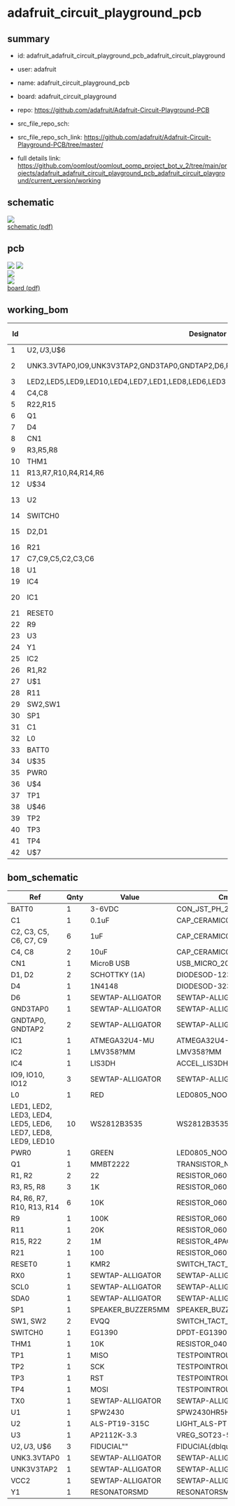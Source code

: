# adafruit_circuit_playground_pcb
 
## summary 
* id: adafruit_adafruit_circuit_playground_pcb_adafruit_circuit_playground
* user: adafruit
* name: adafruit_circuit_playground_pcb
* board: adafruit_circuit_playground
* repo: https://github.com/adafruit/Adafruit-Circuit-Playground-PCB



* src_file_repo_sch: 
* src_file_repo_sch_link: https://github.com/adafruit/Adafruit-Circuit-Playground-PCB/tree/master/
* full details link: https://github.com/oomlout/oomlout_oomp_project_bot_v_2/tree/main/projects/adafruit_adafruit_circuit_playground_pcb_adafruit_circuit_playground/current_version/working  

## schematic  
![](working_schematic_600.png)  
[schematic (pdf)](working_schematic.pdf)  

## pcb  
![](working_3d_600.png) 
![](working_3d_front_600.png)  
![](working_3d_back_600.png)  
![](working_600.png)  
[board (pdf)](working.pdf)  

## working_bom
| Id | Designator | Footprint | Quantity | Designation | Supplier and ref |  | None | 
| --- | --- | --- | --- | --- | --- | --- | --- | 
| 1 | U$2,U$3,U$6 | FIDUCIAL_1MM | 3 | FIDUCIAL" |  |  | [''] | 
| 2 | UNK3.3VTAP0,IO9,UNK3V3TAP2,GND3TAP0,GNDTAP2,D6,RX0,SDA0,IO10,VCC2,GNDTAP0,IO12,TX0,SCL0 | SEWALLI | 14 | SEWTAP-ALLIGATOR |  |  | [''] | 
| 3 | LED2,LED5,LED9,LED10,LED4,LED7,LED1,LED8,LED6,LED3 | LED3535 | 10 | WS2812B3535 |  |  | [''] | 
| 4 | C4,C8 | 0805-NO | 2 | 10uF |  |  | [''] | 
| 5 | R22,R15 | RESPACK_4X0603_NO | 2 | 1M |  |  | [''] | 
| 6 | Q1 | SOT23-WIDE | 1 | MMBT2222 |  |  | [''] | 
| 7 | D4 | SOD-323 | 1 | 1N4148 |  |  | [''] | 
| 8 | CN1 | 4UCONN_20329_V2 | 1 | MicroB USB |  |  | [''] | 
| 9 | R3,R5,R8 | 0603-NO | 3 | 1K |  |  | [''] | 
| 10 | THM1 | _0402 | 1 | 10K |  |  | [''] | 
| 11 | R13,R7,R10,R4,R14,R6 | 0603-NO | 6 | 10K |  |  | [''] | 
| 12 | U$34 | CPLAYFRONT | 1 |  |  |  | [''] | 
| 13 | U2 | ALS-PT19-315C | 1 | ALS-PT19-315C |  |  | [''] | 
| 14 | SWITCH0 | EG1390 | 1 | EG1390 |  |  | [''] | 
| 15 | D2,D1 | SOD-123 | 2 | SCHOTTKY (1A) |  |  | [''] | 
| 16 | R21 | 0603-NO | 1 | 100 |  |  | [''] | 
| 17 | C7,C9,C5,C2,C3,C6 | 0603-NO | 6 | 1uF |  |  | [''] | 
| 18 | U1 | SPW2430HR5H-B | 1 | SPW2430 |  |  | [''] | 
| 19 | IC4 | LGA16_3X3MM | 1 | LIS3DH |  |  | [''] | 
| 20 | IC1 | TQFN44_7MM | 1 | ATMEGA32U4-MU |  |  | [''] | 
| 21 | RESET0 | BTN_KMR2_4.6X2.8 | 1 | KMR2 |  |  | [''] | 
| 22 | R9 | 0603-NO | 1 | 100K |  |  | [''] | 
| 23 | U3 | SOT23-5 | 1 | AP2112K-3.3 |  |  | [''] | 
| 24 | Y1 | RESONATOR-SMD | 1 | 8MHz |  |  | [''] | 
| 25 | IC2 | MSOP08 | 1 | LMV358MM |  |  | [''] | 
| 26 | R1,R2 | 0603-NO | 2 | 22 |  |  | [''] | 
| 27 | U$1 | SYMBOL_MINUS | 1 |  |  |  | [''] | 
| 28 | R11 | 0603-NO | 1 | 20K |  |  | [''] | 
| 29 | SW2,SW1 | EVQ-Q2_SMALLER | 2 | EVQQ |  |  | [''] | 
| 30 | SP1 | BUZZER_SMT_5MM | 1 | 8MM |  |  | [''] | 
| 31 | C1 | 0603-NO | 1 | 0.1uF |  |  | [''] | 
| 32 | L0 | CHIPLED_0805_NOOUTLINE | 1 | RED |  |  | [''] | 
| 33 | BATT0 | JSTPH2 | 1 | 3-6VDC |  |  | [''] | 
| 34 | U$35 | SYMBOL_PLUS | 1 |  |  |  | [''] | 
| 35 | PWR0 | CHIPLED_0805_NOOUTLINE | 1 | GREEN |  |  | [''] | 
| 36 | U$4 | FLORAMED | 1 |  |  |  | [''] | 
| 37 | TP1 | TESTPOINT_ROUND_1.5MM | 1 | MISO |  |  | [''] | 
| 38 | U$46 | CPLAYBACK | 1 |  |  |  | [''] | 
| 39 | TP2 | TESTPOINT_ROUND_1.5MM | 1 | SCK |  |  | [''] | 
| 40 | TP3 | TESTPOINT_ROUND_1.5MM | 1 | RST |  |  | [''] | 
| 41 | TP4 | TESTPOINT_ROUND_1.5MM | 1 | MOSI |  |  | [''] | 
| 42 | U$7 | PCBFEAT-REV-040 | 1 |  |  |  | [''] | 


## bom_schematic
| Ref | Qnty | Value | Cmp name | Footprint | Description | Vendor | DNP | 
| --- | --- | --- | --- | --- | --- | --- | --- | 
| BATT0 | 1 | 3-6VDC | CON_JST_PH_2PIN | working:JSTPH2 |  |  |  | 
| C1 | 1 | 0.1uF | CAP_CERAMIC0603_NO | working:0603-NO |  |  |  | 
| C2, C3, C5, C6, C7, C9 | 6 | 1uF | CAP_CERAMIC0603_NO | working:0603-NO |  |  |  | 
| C4, C8 | 2 | 10uF | CAP_CERAMIC0805-NOOUTLINE | working:0805-NO |  |  |  | 
| CN1 | 1 | MicroB USB | USB_MICRO_20329_V2 | working:4UCONN_20329_V2 |  |  |  | 
| D1, D2 | 2 | SCHOTTKY (1A) | DIODESOD-123 | working:SOD-123 |  |  |  | 
| D4 | 1 | 1N4148 | DIODESOD-323 | working:SOD-323 |  |  |  | 
| D6 | 1 | SEWTAP-ALLIGATOR | SEWTAP-ALLIGATOR | working:SEWALLI |  |  |  | 
| GND3TAP0 | 1 | SEWTAP-ALLIGATOR | SEWTAP-ALLIGATOR | working:SEWALLI |  |  |  | 
| GNDTAP0, GNDTAP2 | 2 | SEWTAP-ALLIGATOR | SEWTAP-ALLIGATOR | working:SEWALLI |  |  |  | 
| IC1 | 1 | ATMEGA32U4-MU | ATMEGA32U4-MU | working:TQFN44_7MM |  |  |  | 
| IC2 | 1 | LMV358?MM | LMV358?MM | working:MSOP08 |  |  |  | 
| IC4 | 1 | LIS3DH | ACCEL_LIS3DHTR | working:LGA16_3X3MM |  |  |  | 
| IO9, IO10, IO12 | 3 | SEWTAP-ALLIGATOR | SEWTAP-ALLIGATOR | working:SEWALLI |  |  |  | 
| L0 | 1 | RED | LED0805_NOOUTLINE | working:CHIPLED_0805_NOOUTLINE |  |  |  | 
| LED1, LED2, LED3, LED4, LED5, LED6, LED7, LED8, LED9, LED10 | 10 | WS2812B3535 | WS2812B3535 | working:LED3535 |  |  |  | 
| PWR0 | 1 | GREEN | LED0805_NOOUTLINE | working:CHIPLED_0805_NOOUTLINE |  |  |  | 
| Q1 | 1 | MMBT2222 | TRANSISTOR_NPNWIDE | working:SOT23-WIDE |  |  |  | 
| R1, R2 | 2 | 22 | RESISTOR_0603_NOOUT | working:0603-NO |  |  |  | 
| R3, R5, R8 | 3 | 1K | RESISTOR_0603_NOOUT | working:0603-NO |  |  |  | 
| R4, R6, R7, R10, R13, R14 | 6 | 10K | RESISTOR_0603_NOOUT | working:0603-NO |  |  |  | 
| R9 | 1 | 100K | RESISTOR_0603_NOOUT | working:0603-NO |  |  |  | 
| R11 | 1 | 20K | RESISTOR_0603_NOOUT | working:0603-NO |  |  |  | 
| R15, R22 | 2 | 1M | RESISTOR_4PACK_NO | working:RESPACK_4X0603_NO |  |  |  | 
| R21 | 1 | 100 | RESISTOR_0603_NOOUT | working:0603-NO |  |  |  | 
| RESET0 | 1 | KMR2 | SWITCH_TACT_SMT4.6X2.8 | working:BTN_KMR2_4.6X2.8 |  |  |  | 
| RX0 | 1 | SEWTAP-ALLIGATOR | SEWTAP-ALLIGATOR | working:SEWALLI |  |  |  | 
| SCL0 | 1 | SEWTAP-ALLIGATOR | SEWTAP-ALLIGATOR | working:SEWALLI |  |  |  | 
| SDA0 | 1 | SEWTAP-ALLIGATOR | SEWTAP-ALLIGATOR | working:SEWALLI |  |  |  | 
| SP1 | 1 | SPEAKER_BUZZER5MM | SPEAKER_BUZZER5MM | working:BUZZER_SMT_5MM |  |  |  | 
| SW1, SW2 | 2 | EVQQ | SWITCH_TACT_SMT_EVQQ2_SMALL | working:EVQ-Q2_SMALLER |  |  |  | 
| SWITCH0 | 1 | EG1390 | DPDT-EG1390 | working:EG1390 |  |  |  | 
| THM1 | 1 | 10K | RESISTOR_0402 | working:_0402 |  |  |  | 
| TP1 | 1 | MISO | TESTPOINTROUND1.5MM | working:TESTPOINT_ROUND_1.5MM |  |  |  | 
| TP2 | 1 | SCK | TESTPOINTROUND1.5MM | working:TESTPOINT_ROUND_1.5MM |  |  |  | 
| TP3 | 1 | RST | TESTPOINTROUND1.5MM | working:TESTPOINT_ROUND_1.5MM |  |  |  | 
| TP4 | 1 | MOSI | TESTPOINTROUND1.5MM | working:TESTPOINT_ROUND_1.5MM |  |  |  | 
| TX0 | 1 | SEWTAP-ALLIGATOR | SEWTAP-ALLIGATOR | working:SEWALLI |  |  |  | 
| U1 | 1 | SPW2430 | SPW2430HR5H-B | working:SPW2430HR5H-B |  |  |  | 
| U2 | 1 | ALS-PT19-315C | LIGHT_ALS-PT19-315C | working:ALS-PT19-315C |  |  |  | 
| U3 | 1 | AP2112K-3.3 | VREG_SOT23-5 | working:SOT23-5 |  |  |  | 
| U$2, U$3, U$6 | 3 | FIDUCIAL"" | FIDUCIAL{dblquote}{dblquote} | working:FIDUCIAL_1MM |  |  |  | 
| UNK3.3VTAP0 | 1 | SEWTAP-ALLIGATOR | SEWTAP-ALLIGATOR | working:SEWALLI |  |  |  | 
| UNK3V3TAP2 | 1 | SEWTAP-ALLIGATOR | SEWTAP-ALLIGATOR | working:SEWALLI |  |  |  | 
| VCC2 | 1 | SEWTAP-ALLIGATOR | SEWTAP-ALLIGATOR | working:SEWALLI |  |  |  | 
| Y1 | 1 | RESONATORSMD | RESONATORSMD | working:RESONATOR-SMD |  |  |  | 



